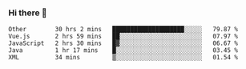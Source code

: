 ### Hi there 👋

<!--
**Hundeklemmen/Hundeklemmen** is a ✨ _special_ ✨ repository because its `README.md` (this file) appears on your GitHub profile.

Here are some ideas to get you started:

- 🔭 I’m currently working on ...
- 🌱 I’m currently learning ...
- 👯 I’m looking to collaborate on ...
- 🤔 I’m looking for help with ...
- 💬 Ask me about ...
- 📫 How to reach me: ...
- 😄 Pronouns: ...
- ⚡ Fun fact: ...
-->
<!--START_SECTION:waka-->
```text
Other        30 hrs 2 mins   ████████████████████░░░░░   79.87 % 
Vue.js       2 hrs 59 mins   ██░░░░░░░░░░░░░░░░░░░░░░░   07.97 % 
JavaScript   2 hrs 30 mins   █▓░░░░░░░░░░░░░░░░░░░░░░░   06.67 % 
Java         1 hr 17 mins    █░░░░░░░░░░░░░░░░░░░░░░░░   03.45 % 
XML          34 mins         ▒░░░░░░░░░░░░░░░░░░░░░░░░   01.54 % 
```
<!--END_SECTION:waka-->
